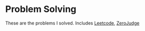 # Problem Solving

These are the problems I solved.
Includes [Leetcode](https://leetcode.com/), [ZeroJudge](https://zerojudge.tw/)
